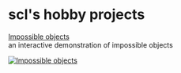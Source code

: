 # scl's hobby projects

[Impossible objects](https://scleewa.github.io/impossible-object)  
an interactive demonstration of impossible objects  

[![Impossible objects](https://scleewa.github.io/impossible-object/penrosetriangle.png)](https://scleewa.github.io/impossible-object)  
